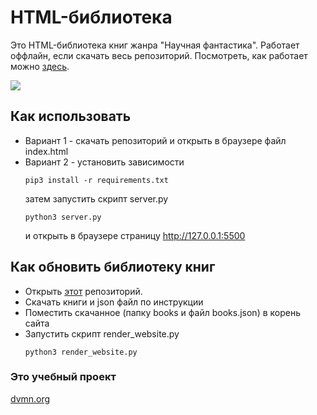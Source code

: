# HTML-библиотека

Это HTML-библиотека книг жанра "Научная фантастика". Работает оффлайн, если скачать весь репозиторий.
Посмотреть, как работает можно [здесь](https://kvrasuli.github.io/dvmn_online_library/).

![](https://i.imgur.com/tlU81cP.png)
## Как использовать
- Вариант 1 - скачать репозиторий и открыть в браузере файл index.html
- Вариант 2 - установить зависимости
    ```
    pip3 install -r requirements.txt
    ```
    затем запустить скрипт server.py
    ```
    python3 server.py
    ```
    и открыть в браузере страницу  http://127.0.0.1:5500

## Как обновить библиотеку книг
- Открыть [этот](https://github.com/kvrasuli/dvmn_tululu_parser) репозиторий.
- Скачать книги и json файл по инструкции
- Поместить скачанное (папку books и файл books.json) в корень сайта
- Запустить скрипт render_website.py
    ```
    python3 render_website.py
    ```

### Это учебный проект
[dvmn.org](https://dvmn.org)

